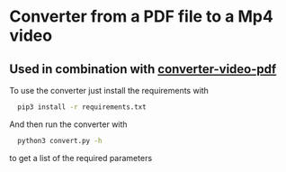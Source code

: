 # Converter from a PDF file to a Mp4 video

## Used in combination with [converter-video-pdf](https://github.com/ecstt/converter-video-pdf)

To use the converter just install the requirements with
```bash
  pip3 install -r requirements.txt
``` 

And then run the converter with
```bash
  python3 convert.py -h
```
to get a list of the required parameters